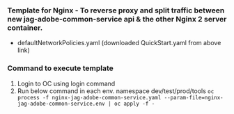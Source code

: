 ### Template for Nginx - To reverse proxy and split traffic between new jag-adobe-common-service api & the other Nginx 2 server container.
* defaultNetworkPolicies.yaml (downloaded QuickStart.yaml from above link)

### Command to execute template
1) Login to OC using login command
2) Run below command in each env. namespace dev/test/prod/tools
   ``oc process -f nginx-jag-adobe-common-service.yaml --param-file=nginx-jag-adobe-common-service.env | oc apply -f -``

